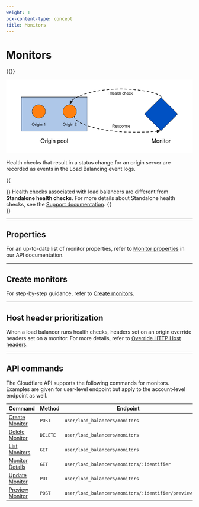 ```yaml
---
weight: 1
pcx-content-type: concept
title: Monitors
---
```



# Monitors

{{<render file="_monitor-definition.md">}}

![Dynamic load balancing involves pools, origins, monitors, and health checks](../static/images/load-balancer-components.png)

Health checks that result in a status change for an origin server are recorded as events in the Load Balancing event logs.

{{<Aside type="note">}}
Health checks associated with load balancers are different from <strong>Standalone health checks</strong>. For more details about Standalone health checks, see the <a href="https://support.cloudflare.com/hc/articles/4404867308429">Support documentation</a>.
{{</Aside>}}

---

## Properties

For an up-to-date list of monitor properties, refer to [Monitor properties](https://api.cloudflare.com/#load-balancer-monitors-properties) in our API documentation.

---

## Create monitors

For step-by-step guidance, refer to [Create monitors](/load-balancing/how-to/create-monitor/).

---

## Host header prioritization

When a load balancer runs health checks, headers set on an origin override headers set on a monitor. For more details, refer to [Override HTTP Host headers](/load-balancing/additional-options/override-http-host-headers/).

---

## API commands

The Cloudflare API supports the following commands for monitors. Examples are given for user-level endpoint but apply to the account-level endpoint as well.

<TableWrap>

<table>
  <thead>
    <tr>
      <th>
        <Strong>Command</Strong>
      </th>
      <th>
        <Strong>Method</Strong>
      </th>
      <th>
        <Strong>Endpoint</Strong>
      </th>
    </tr>
  </thead>
  <tbody>
    <tr>
      <td>
        <a href="https://api.cloudflare.com/#load-balancer-monitors-create-monitor">
          Create Monitor
        </a>
      </td>
      <td>
        <Code>POST</Code>
      </td>
      <td>
        <Code>user/load_balancers/monitors</Code>
      </td>
    </tr>
    <tr>
      <td>
        <a href="https://api.cloudflare.com/#load-balancer-monitors-delete-monitor">
          Delete Monitor
        </a>
      </td>
      <td>
        <Code>DELETE</Code>
      </td>
      <td>
        <Code>user/load_balancers/monitors</Code>
      </td>
    </tr>
    <tr>
      <td>
        <a href="https://api.cloudflare.com/#load-balancer-monitors-list-monitors">List Monitors</a>
      </td>
      <td>
        <Code>GET</Code>
      </td>
      <td>
        <Code>user/load_balancers/monitors</Code>
      </td>
    </tr>
    <tr>
      <td>
        <a href="https://api.cloudflare.com/#load-balancer-monitors-monitor-details">
          Monitor Details
        </a>
      </td>
      <td>
        <Code>GET</Code>
      </td>
      <td>
        <Code>user/load_balancers/monitors/:identifier</Code>
      </td>
    </tr>
    <tr>
      <td>
        <a href="https://api.cloudflare.com/#load-balancer-monitors-update-monitor">
          Update Monitor
        </a>
      </td>
      <td>
        <Code>PUT</Code>
      </td>
      <td>
        <Code>user/load_balancers/monitors</Code>
      </td>
    </tr>
    <tr>
      <td>
        <a href="https://api.cloudflare.com/#load-balancer-monitors-preview-monitor">
          Preview Monitor
        </a>
      </td>
      <td>
        <Code>POST</Code>
      </td>
      <td>
        <Code>user/load_balancers/monitors/:identifier/preview</Code>
      </td>
    </tr>
  </tbody>
</table>

</TableWrap>
